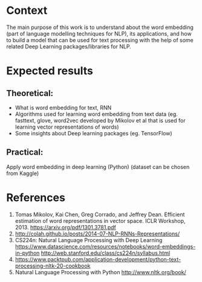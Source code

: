 # Context 
The main purpose of this work is to understand about the word embedding (part of language modelling techniques for NLP), its applications, and how to build a model that can be used for text processing with the help of some related Deep Learning packages/libraries for NLP. 

# Expected results
## Theoretical:
* What is word embedding for text, RNN
* Algorithms used for learning word embedding from text data (eg. fasttext, glove,  word2vec developed by Mikolov et al that is used for learning vector representations of words)
* Some insights about Deep learning packages (eg. TensorFlow)
## Practical: 
Apply word embedding in deep learning (Python) (dataset can be chosen from Kaggle)

# References

1.	Tomas Mikolov, Kai Chen, Greg Corrado, and Jeffrey Dean. Efficient estimation of word representations in vector space. ICLR Workshop, 2013. https://arxiv.org/pdf/1301.3781.pdf
2.	http://colah.github.io/posts/2014-07-NLP-RNNs-Representations/
3.	CS224n: Natural Language Processing with Deep Learning https://www.datascience.com/resources/notebooks/word-embeddings-in-python http://web.stanford.edu/class/cs224n/syllabus.html
4.	https://www.packtpub.com/application-development/python-text-processing-nltk-20-cookbook
5.	Natural Language Processing with Python http://www.nltk.org/book/

